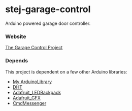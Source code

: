 stej-garage-control
===================

Arduino powered garage door controller.

### Website

[The Garage Control Project](http://stejsoftware.github.io/GarageControlFirmware/)

### Depends

This project is dependent on a few other Arduino libraries:

* [My ArduinoLibrary](https://github.com/stejsoftware/ArduinoLibrary)
* [DHT](https://github.com/adafruit/DHT-sensor-library)
* [Adafruit_LEDBackpack](https://github.com/adafruit/Adafruit-LED-Backpack-Library)
* [Adafruit_GFX](https://github.com/adafruit/Adafruit-GFX-Library)
* [CmdMessenger](https://github.com/thijse/Arduino-CmdMessenger)
